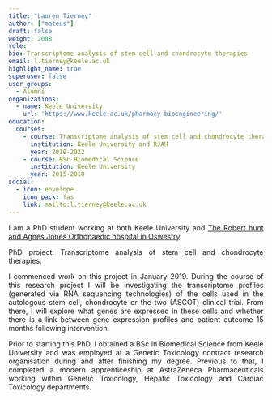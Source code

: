 ```yaml
---
title: "Lauren Tierney"
author: ["mateus"]
draft: false
weight: 2008
role:
bio: Transcriptome analysis of stem cell and chondrocyte therapies
email: l.tierney@keele.ac.uk
highlight_name: true
superuser: false
user_groups:
  - Alumni
organizations:
  - name: Keele University
    url: 'https://www.keele.ac.uk/pharmacy-bioengineering/'
education:
  courses:
    - course: Transcriptome analysis of stem cell and chondrocyte therapies
      institution: Keele University and RJAH
      year: 2019-2022
    - course: BSc Biomedical Science
      institution: Keele University
      year: 2015-2018
social:
  - icon: envelope
    icon_pack: fas
    link: mailto:l.tierney@keele.ac.uk
---
```

<style>
body {
text-align: justify}
</style>

I am a PhD student working at both Keele University and [The Robert hunt and Agnes Jones Orthopaedic hospital in Oswestry](https://www.rjah.nhs.uk/).

PhD project: Transcriptome analysis of stem cell and chondrocyte therapies.

I commenced work on this project in January 2019. During the course of this research project I will be investigating the transcriptome profiles (generated via RNA sequencing technologies) of the cells used in the autologous stem cell, chondrocyte or the two (ASCOT) clinical trial. From there, I will explore what genes are expressed in these cells and whether there is a link between gene expression profiles and patient outcome 15 months following intervention.

Prior to starting this PhD, I obtained a BSc in Biomedical Science from Keele University and was employed at a Genetic Toxicology contract research organisation during and after finishing my degree. Previous to that, I completed a modern apprenticeship at AstraZeneca Pharmaceuticals working within Genetic Toxicology, Hepatic Toxicology and Cardiac Toxicology departments.
